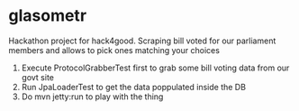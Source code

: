 glasometr
=========

Hackathon project for hack4good. Scraping bill voted for our parliament members and allows to pick ones matching your choices


1) Execute ProtocolGrabberTest first to grab some bill voting data from our govt site
2) Run JpaLoaderTest to get the data poppulated inside the DB
3) Do mvn jetty:run to play with the thing
